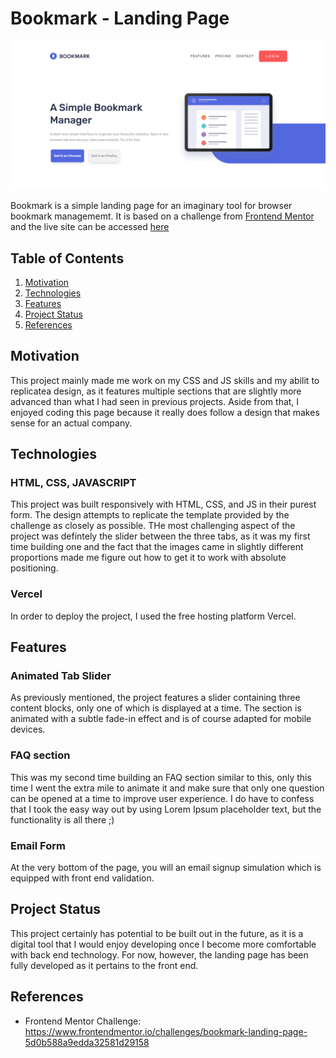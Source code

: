 # Bookmark - Landing Page

![Bookmark](https://github.com/daniel-g-p/bookmark-landing-page/blob/main/cover_image.PNG)

Bookmark is a simple landing page for an imaginary tool for browser bookmark managememt. It is based on a challenge from [Frontend Mentor](https://www.frontendmentor.io/challenges/crowdfunding-product-page-7uvcZe7ZR) and the live site can be accessed [here](https://bookmark-landing-page-daniel-g-p.vercel.app/)

## Table of Contents

1. [Motivation](#motivation)
2. [Technologies](#technologies)
3. [Features](#features)
4. [Project Status](#project-status)
5. [References](#references)

## Motivation

This project mainly made me work on my CSS and JS skills and my abilit to replicatea design, as it features multiple sections that are slightly more advanced than what I had seen in previous projects. Aside from that, I enjoyed coding this page because it really does follow a design that makes sense for an actual company.

## Technologies

### HTML, CSS, JAVASCRIPT

This project was built responsively with HTML, CSS, and JS in their purest form. The design attempts to replicate the template provided by the challenge as closely as possible.
THe most challenging aspect of the project was defintely the slider between the three tabs, as it was my first time building one and the fact that the images came in slightly different proportions made me figure out how to get it to work with absolute positioning.

### Vercel

In order to deploy the project, I used the free hosting platform Vercel.

## Features

### Animated Tab Slider

As previously mentioned, the project features a slider containing three content blocks, only one of which is displayed at a time. The section is animated with a subtle fade-in effect and is of course adapted for mobile devices.

### FAQ section

This was my second time building an FAQ section similar to this, only this time I went the extra mile to animate it and make sure that only one question can be opened at a time to improve user experience. I do have to confess that I took the easy way out by using Lorem Ipsum placeholder text, but the functionality is all there ;)

### Email Form

At the very bottom of the page, you will an email signup simulation which is equipped with front end validation.

## Project Status

This project certainly has potential to be built out in the future, as it is a digital tool that I would enjoy developing once I become more comfortable with back end technology. For now, however, the landing page has been fully developed as it pertains to the front end.

## References

* Frontend Mentor Challenge: https://www.frontendmentor.io/challenges/bookmark-landing-page-5d0b588a9edda32581d29158

